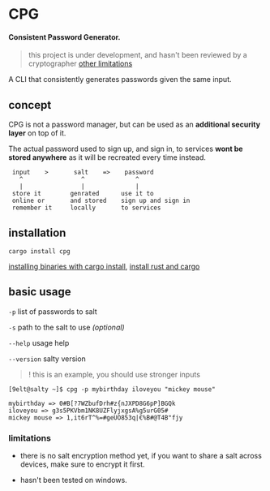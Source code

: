 # CPG
#### Consistent Password Generator.

> this project is under development, and hasn't been reviewed by a cryptographer [other limitations](#limitations)

A CLI that consistently generates passwords given the same input.

## concept

CPG is not a password manager, but can be used
as an **additional security layer** on top of it.

The actual password used to sign up, and sign in, to services
**wont be stored anywhere** as it will be recreated every time instead.

```
 input    >       salt    =>    password
   ^                ^              ^
   |                |              |
 store it        genrated      use it to 
 online or       and stored    sign up and sign in
 remember it     locally       to services
```

## installation

```
cargo install cpg
```

[installing binaries with cargo install](https://doc.rust-lang.org/book/ch14-04-installing-binaries.html), [install rust and cargo](https://doc.rust-lang.org/cargo/getting-started/installation.html)

## basic usage

`-p` list of passwords to salt

`-s` path to the salt to use *(optional)*

`--help` usage help

`--version` salty version

> ! this is an example, you should use stronger inputs

```
[9elt@salty ~]$ cpg -p mybirthday iloveyou "mickey mouse"

mybirthday => 0#B[?7WZbufDrh#z{nJXPD8G6pP]BGQk
iloveyou => g3s5PKVbm1NK8UZFlyjxgsA%g5urG05#
mickey mouse => 1,it6rT^%=#geUO853q|€%B#@T4B"fjy
```

### limitations

* there is no salt encryption method yet,
if you want to share a salt across devices, make sure
to encrypt it first.

* hasn't been tested on windows.
